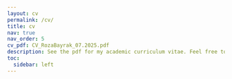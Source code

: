 ```yaml
---
layout: cv
permalink: /cv/
title: cv
nav: true
nav_order: 5
cv_pdf: CV_RozaBayrak_07.2025.pdf
description: See the pdf for my academic curriculum vitae. Feel free to peruse the chronicles of my quest for knowledge.
toc:
  sidebar: left
---
```

